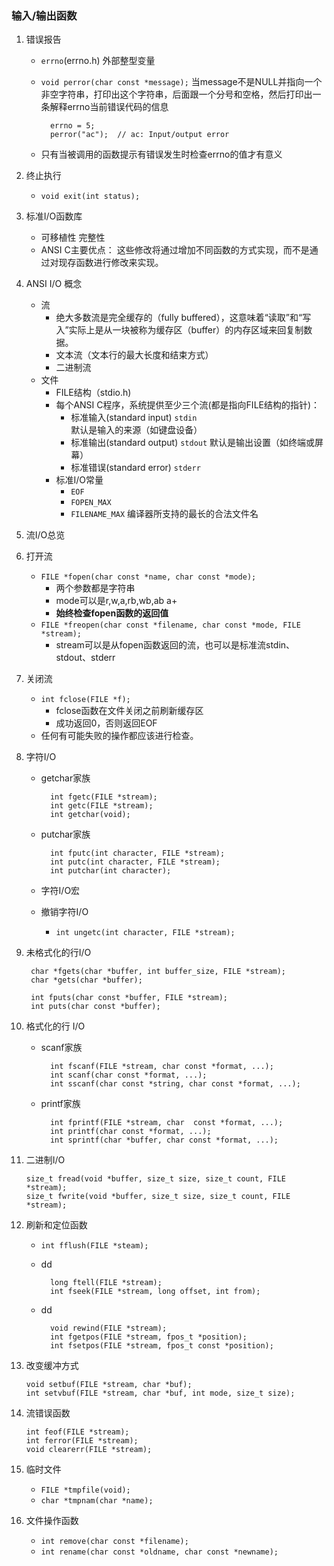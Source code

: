 ### 输入/输出函数
1. 错误报告
	- `errno`(errno.h) 外部整型变量
	- `void perror(char const *message);` 当message不是NULL并指向一个非空字符串，打印出这个字符串，后面跟一个分号和空格，然后打印出一条解释errno当前错误代码的信息

			errno = 5;
			perror("ac");  // ac: Input/output error
	- 只有当被调用的函数提示有错误发生时检查errno的值才有意义
2. 终止执行	
	- `void exit(int status);`
3. 标准I/O函数库
	- 可移植性 完整性
	- ANSI C主要优点： 这些修改将通过增加不同函数的方式实现，而不是通过对现存函数进行修改来实现。
4. ANSI I/O 概念
	- 流
		+ 绝大多数流是完全缓存的（fully buffered），这意味着“读取”和“写入”实际上是从一块被称为缓存区（buffer）的内存区域来回复制数据。
		+ 文本流（文本行的最大长度和结束方式）
		+ 二进制流
	- 文件
		+ FILE结构（stdio.h)
		+ 每个ANSI C程序，系统提供至少三个流(都是指向FILE结构的指针)：
			* 标准输入(standard input) `stdin`	默认是输入的来源（如键盘设备）
			* 标准输出(standard output) `stdout` 默认是输出设置（如终端或屏幕）
			* 标准错误(standard error) `stderr` 
		+ 标准I/O常量
			* `EOF`
			* `FOPEN_MAX`
			* `FILENAME_MAX`	编译器所支持的最长的合法文件名
5. 流I/O总览

6. 打开流
	- `FILE *fopen(char const *name, char const *mode);`
		+ 两个参数都是字符串
		+ mode可以是r,w,a,rb,wb,ab  a+
		+ **始终检查fopen函数的返回值**
	- `FILE *freopen(char const *filename, char const *mode, FILE *stream);`
		+ stream可以是从fopen函数返回的流，也可以是标准流stdin、stdout、stderr
7. 关闭流
	- `int fclose(FILE *f);`
		+ fclose函数在文件关闭之前刷新缓存区
		+ 成功返回0，否则返回EOF
	- 任何有可能失败的操作都应该进行检查。
8. 字符I/O
	- getchar家族
		
			int fgetc(FILE *stream);
			int getc(FILE *stream);
			int getchar(void);
	- putchar家族

			int fputc(int character, FILE *stream);
			int putc(int character, FILE *stream);
			int putchar(int character);
	- 字符I/O宏
	- 撤销字符I/O
		+ `int ungetc(int character, FILE *stream);`
9. 未格式化的行I/O

		char *fgets(char *buffer, int buffer_size, FILE *stream);
		char *gets(char *buffer);

		int fputs(char const *buffer, FILE *stream);
		int puts(char const *buffer);

10. 格式化的行 I/O
	- scanf家族
	
			int fscanf(FILE *stream, char const *format, ...);
			int scanf(char const *format, ...);
			int sscanf(char const *string, char const *format, ...);
	- printf家族
	
			int fprintf(FILE *stream, char	const *format, ...);
			int printf(char const *format, ...);
			int sprintf(char *buffer, char const *format, ...);
11. 二进制I/O
	
		size_t fread(void *buffer, size_t size, size_t count, FILE *stream);
		size_t fwrite(void *buffer, size_t size, size_t count, FILE *stream);
12. 刷新和定位函数
	- `int fflush(FILE *steam);`
	- dd

			long ftell(FILE *stream);
			int fseek(FILE *stream, long offset, int from);
	- dd
	
			void rewind(FILE *stream);
			int fgetpos(FILE *stream, fpos_t *position);
			int fsetpos(FILE *stream, fpos_t const *position);
13. 改变缓冲方式

		void setbuf(FILE *stream, char *buf);
		int setvbuf(FILE *stream, char *buf, int mode, size_t size);
14. 流错误函数

		int feof(FILE *stream);
		int ferror(FILE *stream);
		void clearerr(FILE *stream);
15. 临时文件
	- `FILE *tmpfile(void);`
	- `char *tmpnam(char *name);`
16. 文件操作函数
	- `int remove(char const *filename);`
	- `int rename(char const *oldname, char const *newname);`	